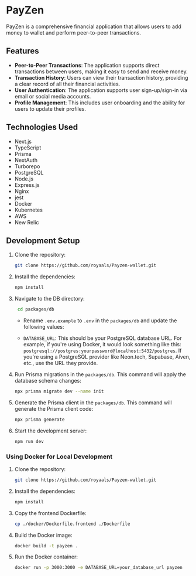 # PayZen

PayZen is a comprehensive financial application that allows users to add money to wallet and perform peer-to-peer transactions.

## Features

- **Peer-to-Peer Transactions**: The application supports direct transactions between users, making it easy to send and receive money.
- **Transaction History**: Users can view their transaction history, providing a clear record of all their financial activities.
- **User Authentication**: The application supports user sign-up/sign-in via email or social media accounts.
- **Profile Management**: This includes user onboarding and the ability for users to update their profiles.

## Technologies Used

- Next.js
- TypeScript
- Prisma
- NextAuth
- Turborepo
- PostgreSQL
- Node.js
- Express.js
- Nginx
- jest
- Docker
- Kubernetes
- AWS
- New Relic

## Development Setup

1. Clone the repository:

   ```bash
   git clone https://github.com/royaals/Payzen-wallet.git
   ```

2. Install the dependencies:
   ```bash
   npm install
   ```
3. Navigate to the DB directory:

   ```bash
    cd packages/db
   ```

   - Rename `.env.example` to `.env` in the `packages/db` and update the following values:

   - `DATABASE_URL`: This should be your PostgreSQL database URL. For example, if you're using Docker, it would look something like this: `postgresql://postgres:yourpassword@localhost:5432/postgres`. If you're using a PostgreSQL provider like Neon.tech, Supabase, Aiven, etc., use the URL they provide.

4. Run Prisma migrations in the `packages/db`. This command will apply the database schema changes:

   ```bash
   npx prisma migrate dev --name init
   ```

5. Generate the Prisma client in the `packages/db`. This command will generate the Prisma client code:
   ```bash
   npx prisma generate
   ```
6. Start the development server:
   ```bash
   npm run dev
   ```

### Using Docker for Local Development

1. Clone the repository:

   ```bash
   git clone https://github.com/royaals/Payzen-wallet.git
   ```

2. Install the dependencies:
   ```bash
   npm install
   ```
3. Copy the frontend Dockerfile:
   ```bash
   cp ./docker/Dockerfile.frontend ./Dockerfile
   ```
4. Build the Docker image:
   ```bash
   docker build -t payzen .
   ```
5. Run the Docker container:
   ```bash
   docker run -p 3000:3000 -e DATABASE_URL=your_database_url payzen
   ```
